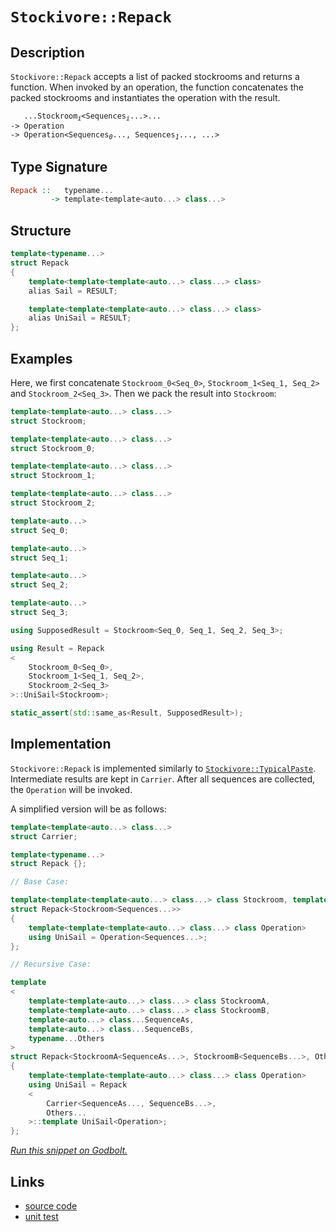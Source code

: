 <!-- Copyright 2024 Feng Mofan
SPDX-License-Identifier: Apache-2.0 -->

# `Stockivore::Repack`

## Description

`Stockivore::Repack` accepts a list of packed stockrooms and returns a function.
When invoked by an operation, the function concatenates the packed stockrooms and instantiates the operation with the result.

<pre><code>   ...Stockroom<sub><i>i</i></sub>&lt;Sequences<sub><i>i</i></sub>...&gt;...
-> Operation
-> Operation&lt;Sequences<sub><i>0</i></sub>..., Sequences<sub><i>1</i></sub>..., ...></code></pre>

## Type Signature

```Haskell
Repack ::   typename... 
         -> template<template<auto...> class...>
```

## Structure

```C++
template<typename...>
struct Repack
{
    template<template<template<auto...> class...> class>
    alias Sail = RESULT;

    template<template<template<auto...> class...> class>
    alias UniSail = RESULT;
};
```

## Examples

Here, we first concatenate `Stockroom_0<Seq_0>`,  `Stockroom_1<Seq_1, Seq_2>` and `Stockroom_2<Seq_3>`. Then we pack the result into `Stockroom`:

```C++
template<template<auto...> class...>
struct Stockroom;

template<template<auto...> class...>
struct Stockroom_0;

template<template<auto...> class...>
struct Stockroom_1;

template<template<auto...> class...>
struct Stockroom_2;

template<auto...>
struct Seq_0;

template<auto...>
struct Seq_1;

template<auto...>
struct Seq_2;

template<auto...>
struct Seq_3;

using SupposedResult = Stockroom<Seq_0, Seq_1, Seq_2, Seq_3>;

using Result = Repack
<
    Stockroom_0<Seq_0>, 
    Stockroom_1<Seq_1, Seq_2>,
    Stockroom_2<Seq_3>
>::UniSail<Stockroom>;

static_assert(std::same_as<Result, SupposedResult>);
```

## Implementation

`Stockivore::Repack` is implemented similarly to [`Stockivore::TypicalPaste`](./typical_paste.doc.md). Intermediate results are kept in `Carrier`. After all sequences are collected, the `Operation` will be invoked.

A simplified version will be as follows:

```C++
template<template<auto...> class...>
struct Carrier;

template<typename...>
struct Repack {};

// Base Case:

template<template<template<auto...> class...> class Stockroom, template<auto...> class...Sequences>
struct Repack<Stockroom<Sequences...>>
{
    template<template<template<auto...> class...> class Operation>
    using UniSail = Operation<Sequences...>;
};

// Recursive Case:

template
<
    template<template<auto...> class...> class StockroomA,
    template<template<auto...> class...> class StockroomB,
    template<auto...> class...SequenceAs, 
    template<auto...> class...SequenceBs,
    typename...Others
>
struct Repack<StockroomA<SequenceAs...>, StockroomB<SequenceBs...>, Others...>
{
    template<template<template<auto...> class...> class Operation>
    using UniSail = Repack
    <
        Carrier<SequenceAs..., SequenceBs...>,
        Others...
    >::template UniSail<Operation>;
};
```

[*Run this snippet on Godbolt.*](https://godbolt.org/#z:OYLghAFBqd5QCxAYwPYBMCmBRdBLAF1QCcAaPECAMzwBtMA7AQwFtMQByARg9KtQYEAysib0QXACx8BBAKoBnTAAUAHpwAMvAFYTStJg1DIApACYAQuYukl9ZATwDKjdAGFUtAK4sGIAMykrgAyeAyYAHI%2BAEaYxAHSAA6oCoRODB7evgGkyamOAqHhUSyx8f7SdpgO6UIETMQEmT5%2BgVU1AnUNBEWRMXEJtvWNzdltwz1hfaUDFQCUtqhexMjsHASYLIkGGyb%2BbhtbO5h7bkxeRAB013vYANTIBgoK15e3JhoAggoExF4Od2UCEMRBYeysXw%2Bn0O2yYu32BAAnolGKxMK93l8fn8AQAlTCJJjIADWdxMAHYrOSACLgqFQgD0DLuFiYSjudQJIHpXxhx1OfLhJwRm1h8LOF1QGP890ebJeNxlDyeCg5RBJxFQqBYpDugvF5yuitlKteQkwAEcvIxVgpMd9fv8CHd8YSSac6qgNVqwftzVabZgFW8ZfaKRDPnco3rRfyRUchQLY4n9oapcblfLpSb5XcAPIo4hw9L26N3LypIx3OQMPBCJh0Mn%2Ban5wvFgQey3Whi27N0yE0/ufRnM/HIZapABumDVXJ50OTu0h%2ByhZf1woOi43aezmeeu7lzzVXuJmu1n1Iq%2Bj66TCYNkoPpozh9Vnu92psV6jN9TD%2BfT8uf1u1Wb5dS/GM723P8QxzfdriAwMLAUS8vjXZFUTYV48wIBA4jtZdsChbEnRdAkiWJD11VPH1hz9LtA2%2BbNdTfaiP07AMe0wJCmPzHC8L7AcIzXLdbzFDcfwlI0YL3YNbhk1s4nbBhS2jCswmAata3rRs9hbV1yPA05wLLIEQW1djgMwRjrmY%2BjOO440UMjMto2w3DiFk1Do1uEAQHXTS6wbWhTgLRSCmU0N/AjClaSi%2BcGQAKiS5KUoZRlkoAFWwIQMuStKvkSlKivy4dITMfwwkeLwsCbNw0E4xICDtUNIV5ET4zE04d3/LNjSIx0ARYs9fWitrINEuNJPTaSXwEh0cWdIafQAfQ0IcoQkiTupmgD7WIwaqOG5auHWsbOo6ybtrk2a%2BqxAbFsOlazFOhdxt/KS9vujlLVWl6tugz6Fu%2Bi1jr%2B9qprm/bFp%2B564ta17zoh275pI/1lv8F61KrIQvESPJMHQfEFC8WhnV049319Nw0Y0WyQa4OnlrMRmMci0bPixjSiZJsnm1It0KOXNxwKW7VfrokG1plMCvKjUWWFBiXjsZ2HsCcst5aZ9j0bDGVfJrQK6Eok9hveOHSodYtkGW%2BU4gICAfnQXyFDRG3mrcbnSeY3H8cJoMeduOZwQ4BZaE4ABWXg/G4XhUE4YXLGsO4FCWFYZ3MfweFIAhNBDhZiRAcPJEuDRJC4cl/A0cONDMAA2WuzAADkb/ROEkXgWAkDRaejrRSDjjheAUEBaZzjgtAWOBYBgRAQCWAhEguchKDQLY6DiCI0U4VRG9rgBaWvJDuYBkGQO4pEuMxeAJwgSDwJ2Gf4QQRDEdgpBkQRFBUdRx50PQAHciyJE4DwUOEco6537pwPMFxF7OlQFQO4O996H2Pqfc%2BxczB3AgB4Ne9BiBknKlwOYvAx4T1IBAJAq9EjrzIBQCA1DaEgGAFIZmNBSZ4UoNESB0QwgNERCA3gvDmDEERHmaI2hqhjyzqvNggg8wMFoAI3%2BpAsDRC8MAM4tBaDDxjqozYhhgDiBUfgYgUi8DTl0X3TAqhqgXDWFnMIGww4qNoHgaIRZREeCwJA34eBO56OnMQaIKRMDUgMUYNxRhc4LCoAYYACgABqeBMD/1CtHLOT9hCiHEO/LJX81CQN0AzAw0TTCJ0sPodxw9IALFQI1dIui96O10uUqwlgzB91QEE4g98gzwAWO0cKLgGDuE8C0PQIQpglDKHoPIaQBCjD8AzeZ4VegzIGAzIZtQJhLL0NszoEx1n9HiFs3Z4zshnO6McmYpzBmp1WBIMBHBI6kF7rHTgSDd4HyPifM%2BF8sEQFwLfAhGdiGkJiQsXCTAsDxAgPnEAkh/CXAAJz%2BHJJIUuZhJC127uHWuKLW4cHbqQTumdLi1y4LXRuKLG5UqLlwcOaLa5vMgQPIeI9s4xIoTPShc9YFL3oYw/Bm82CcAaCwSc5I95MEzFWLgKLLhcBLtffARBekPw/tk1%2BEhpD5KUIUlRuhmaAKYMAmOzzXnvKgRwGBC8Lh3AQXcCVUqZVyo0gqpVJdsG4Jofgwh/gzAkK5b/SeVDtR%2BriMvBhEamEuulXKIwCquC03YRsDyXCeF8NEYI0gwj%2BHiMkQ4XNsjGAEAUUoyBaiNFaJ0bmrALBDHGL7qY8xljIE2LsRsXNTjMAuL7m4jx/DvFrD7n4gJWcgkhKUOExtkT1LcriUwBJyTUnpNzVkl%2BuS9WyAKT/Puxr9CGJQNYawVTog1Phf3BpAgmktObG06wnTY49L6ZewZfbzHOAgK4PZDMpnFBOXMlICyMgXOWbkEDazplAa2Z%2BjoDAugjHA/s%2BD4UkOTEA7c/Z5ysgQZ%2BNcmD2HiGLGWI8kjLirVss%2BfGt1iaPWKuVRobBwL1UBvBSGieULMAwoGFelxJKyWKtLuSJl5IK6SGxYfBm1r2W2E5WQkOPL4B8vnnA6NwqN5bw4BK1BLAFCTjPpOT1xwfiqpBffPQm6clvx3Z/A1%2B6/6BFNea0BRKqMqIHnauBjrEG6aPvpwzdxjOKtM86HBsb/UZ38MGxTYaUCRajUKxL8RDN42WiF5aYWbbEBYIfPgdB03DwgNwlR%2Bac16PK2IiRUiS3ajkeWxRyiW2YHUZosQda9ENqbaO3graajtpUZ28c3a9G9v7bwQdnjEQjt8b0idvAp2hNnU2hdoa%2BDxKSSktJKIMm8GszqvJu6HNFJyKU4wp7KmDvfde8KuiGSOxPRUiwz7%2B6vqwDdg5fgf2jL/UEUZNzZkrKg%2BkP7qz0iA82bYNDOzuh/a%2BxhyHpyhhw5Q1cxoSOnmkbTljyjEDPM0dy3pgzRmTNCh%2BCxtVJB2OxchaQaFsLKDPMEyAMwir/D%2BHDtXMu3cOfkmpaygng95OjzpwXSQ4dUXh0bnXFFkgUUV3RVwQILj/D466ZwCFobnlX0Fxr4XcWFhBNSM4SQQA)

## Links

- [source code](../../../../conceptrodon/descend/stockivore/repack.hpp)
- [unit test](../../../../tests/unit/stockivore/repack.test.hpp)
